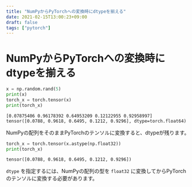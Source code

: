 ```yaml
---
title: "NumPyからPyTorchへの変換時にdtypeを揃える"
date: 2021-02-15T13:00:23+09:00
draft: false
tags: ["pytorch"] 
---
```

<!--more-->
# NumPyからPyTorchへの変換時にdtypeを揃える
```python
x = np.random.rand(5)
print(x)
torch_x = torch.tensor(x)
print(torch_x)
```
```
[0.07875406 0.96178392 0.64953209 0.12122955 0.92958997]
tensor([0.0788, 0.9618, 0.6495, 0.1212, 0.9296], dtype=torch.float64)
```
NumPyの配列をそのままPyTorchのテンソルに変換すると、dtypeが残ります。

```python
torch_x = torch.tensor(x.astype(np.float32))
print(torch_x)
```
```
tensor([0.0788, 0.9618, 0.6495, 0.1212, 0.9296])
```
`dtype` を指定するには、NumPyの配列の型を `float32` に変換してからPyTorchのテンソルに変換する必要があります。
